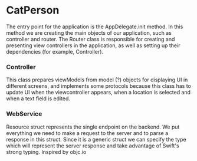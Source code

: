 # CatPerson

The entry point for the application is the AppDelegate.init method. In this method we are creating the main objects of our application, such as controller and router. 
The Router class is responsible for creating and presenting view controllers in the application, as well as setting up their dependencies (for example, Controller).

### Controller

This class prepares viewModels from model (?) objects for displaying UI in different screens, and implements some protocols because this class has to update UI when the viewcontroller appears, when a location is selected and when  a text field is edited.

### WebService

Resource struct represents the single endpoint on the backend. We put everything we need to make a request to the server and to parse a response in this struct. Since it is a generic struct we can specify the type which will represent the server response and take advantage of Swift's strong typing. Inspired by objc.io

